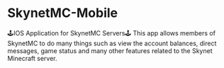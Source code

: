 # SkynetMC-Mobile
🕹IOS Application for SkynetMC Servers🕹 This app allows members of SkynetMC to do many things such as view the account balances, direct messages, game status and many other features related to the Skynet Minecraft server.

